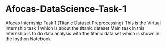 # Afocas-DataScience-Task-1
Afocas Internship Task 1 (Titanic Dataset Preprocessing)
This is the Virtual Internship task 1 which is about the titanic dataset 
Main task in this Internship is to do data analysis with the titanic data set which is shown in the Ipython Notebook
